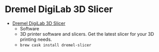 # Dremel DigiLab 3D Slicer
- [Dremel DigiLab 3D Slicer](https://digilab.dremel.com/3D-software)
  -  Software
  - 3D printer software and slicers. Get the latest slicer for your 3D printing needs.
  - `brew cask install dremel-slicer`
